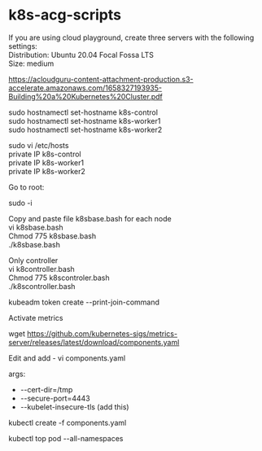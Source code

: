 # k8s-acg-scripts

If you are using cloud playground, create three servers with the following settings:  
Distribution: Ubuntu 20.04 Focal Fossa LTS  
Size: medium  
  
https://acloudguru-content-attachment-production.s3-accelerate.amazonaws.com/1658327193935-Building%20a%20Kubernetes%20Cluster.pdf  
  
sudo hostnamectl set-hostname k8s-control  
sudo hostnamectl set-hostname k8s-worker1  
sudo hostnamectl set-hostname k8s-worker2  

sudo vi /etc/hosts  
private IP    k8s-control  
private IP    k8s-worker1  
private IP    k8s-worker2  

Go to root:

sudo -i

Copy and paste file k8sbase.bash for each node  
vi k8sbase.bash  
Chmod 775 k8sbase.bash  
./k8sbase.bash  
  
Only controller  
vi k8controller.bash  
Chmod 775 k8scontroler.bash  
./k8scontroller.bash  
  
kubeadm token create --print-join-command  
  
Activate metrics  
  
  wget  https://github.com/kubernetes-sigs/metrics-server/releases/latest/download/components.yaml  
  
Edit and add - vi components.yaml  
  
args:  
  - --cert-dir=/tmp  
  - --secure-port=4443  
  - --kubelet-insecure-tls  (add this)  
  
kubectl create -f components.yaml  
  
kubectl top pod --all-namespaces  
